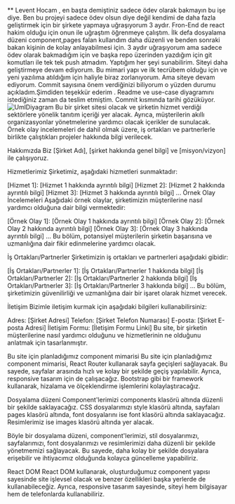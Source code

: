 ** Levent Hocam , en başta demiştiniz sadece ödev olarak bakmayın bu işe diye. Ben bu projeyi sadece ödev olsun diye değil kendimi de daha fazla geliştirmek için bir şirkete yapmaya uğraşıyorum 3 aydır. Fron-End de react hakim olduğu için onun ile uğraştım öğrenmeye çalıştım. İlk defa dosyalama düzeni component,pages falan kullandım daha düzenli ve benden sonraki bakan kişinin de kolay anlayabilmesi için. 3 aydır uğraşıyorum ama sadece ödev olarak bakmadığım için ve başka repo üzerinden yazdığım için git komutları ile tek tek push atmadım. Yaptığım her şeyi sunabilirim. Siteyi daha geliştirmeye devam ediyorum. Bu mimari yapı ve ilk tecrübem olduğu için ve yeni yazılıma atıldığım için haliyle biraz zorlanıyorum. Ama siteye devam ediyorum. Commit sayısına önem verdiğinizi biliyorum o yüzden durumu açıkladım.Şimdiden teşekkür ederim . Readme ve use-case diyagramını istediğiniz zaman da teslim etmiştim. Commit kısmında tarihi gözüküyor.
![UmlDiyagram](https://github.com/Iskenderun-Technical-University/ymg-donem-projesi-202523058-harun-akbulut/assets/117825718/b70edaa2-8e5f-4c2f-86c3-af181efac19b)
Bu bir şirket sitesi olacak ve şirketin hizmet verdiği sektörlere yönelik tanıtım içeriği yer alacak. Ayrıca, müşterilerin akıllı organizasyonlar yönetmelerine yardımcı olacak içerikler de sunulacak. Örnek olay incelemeleri de dahil olmak üzere, iş ortakları ve partnerlerle birlikte çalıştıkları projeler hakkında bilgi verilecek.

Hakkımızda
Biz [Şirket Adı], [şirket hakkında genel bilgi] ve [misyon/vizyon] ile çalışıyoruz.

Hizmetlerimiz
Şirketimiz, aşağıdaki hizmetleri sunmaktadır:

[Hizmet 1]: [Hizmet 1 hakkında ayrıntılı bilgi]
[Hizmet 2]: [Hizmet 2 hakkında ayrıntılı bilgi]
[Hizmet 3]: [Hizmet 3 hakkında ayrıntılı bilgi]
...
Örnek Olay İncelemeleri
Aşağıdaki örnek olaylar, şirketimizin müşterilerine nasıl yardımcı olduğuna dair bilgi vermektedir:

[Örnek Olay 1]: [Örnek Olay 1 hakkında ayrıntılı bilgi]
[Örnek Olay 2]: [Örnek Olay 2 hakkında ayrıntılı bilgi]
[Örnek Olay 3]: [Örnek Olay 3 hakkında ayrıntılı bilgi]
...
Bu bölüm, potansiyel müşterilerin şirketin başarısına ve uzmanlığına dair fikir edinmelerine yardımcı olacak.

İş Ortakları/Partnerler
Şirketimizin iş ortakları ve partnerleri aşağıdaki gibidir:

[İş Ortakları/Partnerler 1]: [İş Ortakları/Partnerler 1 hakkında bilgi]
[İş Ortakları/Partnerler 2]: [İş Ortakları/Partnerler 2 hakkında bilgi]
[İş Ortakları/Partnerler 3]: [İş Ortakları/Partnerler 3 hakkında bilgi]
...
Bu bölüm, şirketimizin güvenilirliği ve uzmanlığına dair bir işaret olarak hizmet verecek.

İletişim
Bizimle iletişim kurmak için aşağıdaki bilgileri kullanabilirsiniz:

Adres: [Şirket Adresi]
Telefon: [Şirket Telefon Numarası]
E-posta: [Şirket E-posta Adresi]
İletişim Formu: [İletişim Formu Linki]
Bu site, bir şirketin müşterilerine nasıl yardımcı olduğunu ve hizmetlerinin ne olduğunu anlatmak için tasarlanmıştır.

Bu site için planladığımız component mimarisi
Bu site için planladığımız component mimarisi, React Router kullanarak sayfa geçişleri sağlayacak. Bu sayede, sayfalar arasında hızlı ve kolay bir şekilde geçiş yapılabilir. Ayrıca, responsive tasarım için de çalışacağız. Bootstrap gibi bir framework kullanarak, hizalama ve ölçeklendirme işlemlerini kolaylaştıracağız.

Dosyalama düzeni
Component'lerimizi components klasörü altında düzenli bir şekilde saklayacağız. CSS dosyalarımızı style klasörü altında, sayfaları pages klasörü altında, font dosyalarını ise font klasörü altında saklayacağız. Resimlerimiz ise images klasörü altında yer alacak.

Böyle bir dosyalama düzeni, component'lerimizi, stil dosyalarımızı, sayfalarımızı, font dosyalarımızı ve resimlerimizi daha düzenli bir şekilde yönetmemizi sağlayacak. Bu sayede, daha kolay bir şekilde dosyalara erişebilir ve ihtiyacımız olduğunda kolayca güncelleme yapabiliriz.

React DOM
React DOM kullanarak, oluşturduğumuz component yapısı sayesinde site işlevsel olacak ve benzer özellikleri başka yerlerde de kullanabileceğiz. Ayrıca, responsive tasarım sayesinde, siteyi hem bilgisayar hem de telefonlarda kullanabiliriz.
